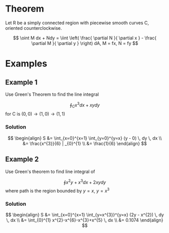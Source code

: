 # Theorem

Let R be a simply connected region with piecewise smooth curves C, oriented counterclockwise.

$$
\oint M dx + Ndy = \iint \left( \frac{ \partial N }{ \partial x } - \frac{ \partial M }{ \partial y }  \right) dA, M = fx, N = fy
$$

# Examples

## Example 1

Use Green's Theorem to find the line integral

$$
\oint_{C} x^{3}dx + xydy
$$
for C is $(0, 0) \to (1, 0) \to (1, 1)$

### Solution

$$
\begin{align}
S &= \int_{x=0}^{x=1} \int_{y=0}^{y=x} (y - 0) \, dy  \, dx \\
&= \frac{x^{3}}{6} | _{0}^{1}  \\
&= \frac{1}{6}
\end{align}
$$

## Example 2

Use Green's theorem to find line integral  of 

$$
\oint x^{2}y + x^{3}dx + 2xydy
$$
where path is the region bounded by $y=x$, $y=x^{3}$

### Solution

$$
\begin{align}
S &= \int_{x=0}^{x=1} \int_{y=x^{3}}^{y=x} (2y - x^{2}) \, dy  \, dx \\
&= \int_{0}^{1} x^{2}-x^{6}-x^{3}+x^{5} \, dx \\
&= 0.1074
\end{align}
$$